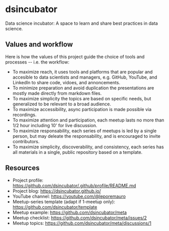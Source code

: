 # dsincubator

Data science incubator: A space to learn and share best practices in data science.

## Values and workflow

Here is how the values of this project guide the choice of tools and processes -- i.e. the workflow:

* To maximize reach, it uses tools and platforms that are popular and accesible to data scientists and managers, e.g. GitHub, YouTube, and LinkedIn to share code, vidoes, and annoncements.
* To minimize preparation and avoid duplication the presentations are mostly made directly from markdown files.
* To maximize simplicity the topics are based on specific needs, but generalized to be relevant to a broad audience. 
* To maximize accessibility, async participation is made possible via recordings.
* To maximize attention and participation, each meetup lasts no more than 1/2 hour including 10' for live discussion.
* To maximize responsability, each series of meetups is led by a single person, but may deleate the responsability, and is encouraged to invite contributors.
* To maximize simplicity, discoverability, and consistency, each series has all materials in a single, public repository based on a template.

## Resources

* Project profile: https://github.com/dsincubator/.github/profile/README.md
* Project blog: https://dsincubator.github.io/
* YouTube channel: https://youtube.com/@leporemauro
* Meetup-series template (adapt if 1-meetup only): https://github.com/dsincubator/template
* Meetup example: https://github.com/dsincubator/meta
* Meetup checklist: https://github.com/dsincubator/meta/issues/2
* Meetup topics: https://github.com/dsincubator/meta/discussions/1

